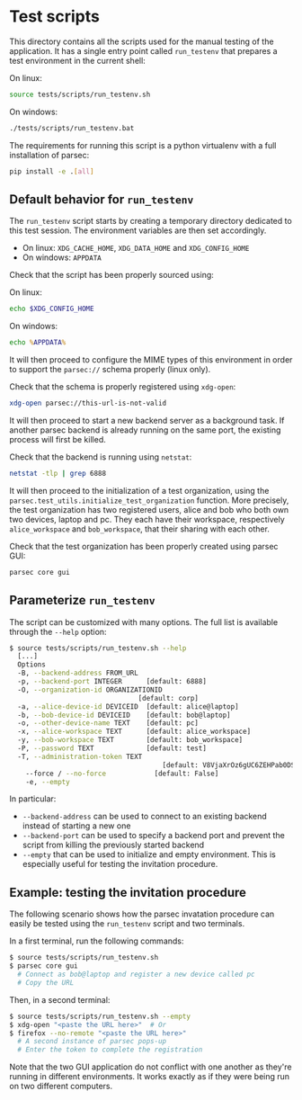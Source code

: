 Test scripts
============

This directory contains all the scripts used for the manual testing of the application.
It has a single entry point called `run_testenv` that prepares a test environment
in the current shell:

On linux:

```bash
source tests/scripts/run_testenv.sh
```

On windows:

```cmd
./tests/scripts/run_testenv.bat
```

The requirements for running this script is a python virtualenv with a full installation
of parsec:

```bash
pip install -e .[all]
```

Default behavior for `run_testenv`
-------------------------------------------

The `run_testenv` script starts by creating a temporary directory dedicated
to this test session. The environment variables are then set accordingly.

- On linux: `XDG_CACHE_HOME`, `XDG_DATA_HOME` and `XDG_CONFIG_HOME`
- On windows: `APPDATA`

Check that the script has been properly sourced using:

On linux:

```bash
echo $XDG_CONFIG_HOME
```

On windows:

```cmd
echo %APPDATA%
```

It will then proceed to configure the MIME types of this environment in order to
support the `parsec://` schema properly (linux only).

Check that the schema is properly registered using `xdg-open`:

```bash
xdg-open parsec://this-url-is-not-valid
```

It will then proceed to start a new backend server as a background task. If another
parsec backend is already running on the same port, the existing process will first
be killed.

Check that the backend is running using `netstat`:

```bash
netstat -tlp | grep 6888
```

It will then proceed to the initialization of a test organization, using the
`parsec.test_utils.initialize_test_organization` function. More precisely, the
test organization has two registered users, alice and bob who both own two devices,
laptop and pc. They each have their workspace, respectively `alice_workspace` and
`bob_workspace`, that their sharing with each other.

Check that the test organization has been properly created using parsec GUI:

```bash
parsec core gui
```

Parameterize `run_testenv`
------------------------------------

The script can be customized with many options. The full list is available through
the `--help` option:

```bash
$ source tests/scripts/run_testenv.sh --help
  [...]
  Options
  -B, --backend-address FROM_URL
  -p, --backend-port INTEGER      [default: 6888]
  -O, --organization-id ORGANIZATIONID
                                [default: corp]
  -a, --alice-device-id DEVICEID  [default: alice@laptop]
  -b, --bob-device-id DEVICEID    [default: bob@laptop]
  -o, --other-device-name TEXT    [default: pc]
  -x, --alice-workspace TEXT      [default: alice_workspace]
  -y, --bob-workspace TEXT        [default: bob_workspace]
  -P, --password TEXT             [default: test]
  -T, --administration-token TEXT
                                      [default: V8VjaXrOz6gUC6ZEHPab0DSsjfq6DmcJ]
    --force / --no-force            [default: False]
    -e, --empty
```

In particular:

- `--backend-address` can be used to connect to an existing backend instead of
    starting a new one
- `--backend-port` can be used to specify a backend port and prevent the script from
    killing the previously started backend
- `--empty` that can be used to initialize and empty environment. This is especially
  useful for testing the invitation procedure.

Example: testing the invitation procedure
-----------------------------------------

The following scenario shows how the parsec invatation procedure can easily be tested
using the `run_testenv` script and two terminals.

In a first terminal, run the following commands:

```bash
$ source tests/scripts/run_testenv.sh
$ parsec core gui
  # Connect as bob@laptop and register a new device called pc
  # Copy the URL
```

Then, in a second terminal:

```bash
$ source tests/scripts/run_testenv.sh --empty
$ xdg-open "<paste the URL here>"  # Or
$ firefox --no-remote "<paste the URL here>"
  # A second instance of parsec pops-up
  # Enter the token to complete the registration
```

Note that the two GUI application do not conflict with one another as they're
running in different environments. It works exactly as if they were being run
on two different computers.
